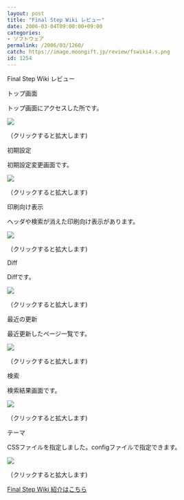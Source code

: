 ```yaml
---
layout: post
title: "Final Step Wiki レビュー"
date: 2006-03-04T09:00:00+09:00
categories:
- ソフトウェア
permalink: /2006/03/1260/
catch: https://image.moongift.jp/review/fswiki4.s.png
id: 1254
---
```

Final Step Wiki レビュー  
<!--more-->

トップ画面

  

トップ画面にアクセスした所です。

  

[![](https://image.moongift.jp/review/fswiki1.s.png)](https://image.moongift.jp/review/fswiki1.png)  
  
（クリックすると拡大します)

  

初期設定

  

初期設定変更画面です。

  

[![](https://image.moongift.jp/review/fswiki2.s.png)](https://image.moongift.jp/review/fswiki2.png)  
  
（クリックすると拡大します)

  

印刷向け表示

  

ヘッダや検索が消えた印刷向け表示があります。

  

[![](https://image.moongift.jp/review/fswiki3.s.png)](https://image.moongift.jp/review/fswiki3.png)  
  
（クリックすると拡大します)

  

Diff

  

Diffです。

  

[![](https://image.moongift.jp/review/fswiki4.s.png)](https://image.moongift.jp/review/fswiki4.png)  
  
（クリックすると拡大します)

  

最近の更新

  

最近更新したページ一覧です。

  

[![](https://image.moongift.jp/review/fswiki5.s.png)](https://image.moongift.jp/review/fswiki5.png)  
  
（クリックすると拡大します)

  

検索

  

検索結果画面です。

  

[![](https://image.moongift.jp/review/fswiki6.s.png)](https://image.moongift.jp/review/fswiki6.png)  
  
（クリックすると拡大します)

  

テーマ

  

CSSファイルを指定しました。configファイルで指定できます。

  

[![](https://image.moongift.jp/review/fswiki7.s.png)](https://image.moongift.jp/review/fswiki7.png)  
  
（クリックすると拡大します)

  

[Final Step Wiki 紹介はこちら](http://oss.moongift.jp/intro/i-1252.html)


